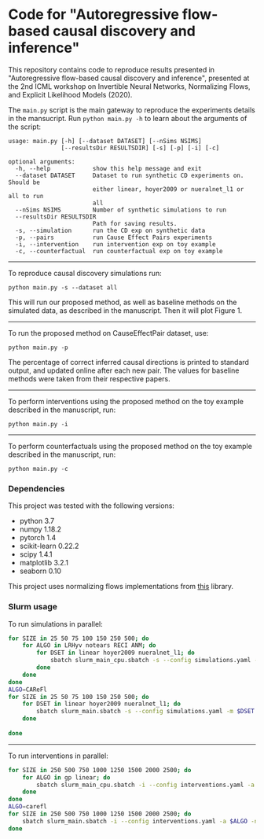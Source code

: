 # Code for "Autoregressive flow-based causal discovery and inference"


This repository contains code to reproduce results presented in "Autoregressive flow-based causal 
discovery and inference", presented at the 2nd ICML workshop on Invertible Neural Networks, 
Normalizing Flows, and Explicit Likelihood Models (2020). 

The `main.py` script is the main gateway to reproduce the experiments details in the mansucript.
Run `python main.py -h` to learn about the arguments of the script:
```
usage: main.py [-h] [--dataset DATASET] [--nSims NSIMS]
               [--resultsDir RESULTSDIR] [-s] [-p] [-i] [-c]

optional arguments:
  -h, --help            show this help message and exit
  --dataset DATASET     Dataset to run synthetic CD experiments on. Should be
                        either linear, hoyer2009 or nueralnet_l1 or all to run
                        all
  --nSims NSIMS         Number of synthetic simulations to run
  --resultsDir RESULTSDIR
                        Path for saving results.
  -s, --simulation      run the CD exp on synthetic data
  -p, --pairs           run Cause Effect Pairs experiments
  -i, --intervention    run intervention exp on toy example
  -c, --counterfactual  run counterfactual exp on toy example
```

___
To reproduce causal discovery simulations run: 
```
python main.py -s --dataset all 
```
This will run our proposed method, as well as baseline methods on the simulated data, as described in the manuscript.
Then it will plot Figure 1.

___
To run the proposed method on CauseEffectPair dataset, use:
```
python main.py -p
```
The percentage of correct inferred causal directions is printed to standard output,
and updated online after each new pair.
The values for baseline methods were taken from their respective papers.

___
To perform interventions using the proposed method on the toy example described in the manuscript, run:
```
python main.py -i
```

___
To perform counterfactuals using the proposed method on the toy example described in the manuscript, run:
```
python main.py -c
```


### Dependencies
This project was tested with the following versions:

- python 3.7
- numpy 1.18.2
- pytorch 1.4
- scikit-learn 0.22.2
- scipy 1.4.1
- matplotlib 3.2.1
- seaborn 0.10

This project uses normalizing flows implementations from [this](https://github.com/karpathy/pytorch-normalizing-flows) library. 

### Slurm usage

To run simulations in parallel:
```bash
for SIZE in 25 50 75 100 150 250 500; do
    for ALGO in LRHyv notears RECI ANM; do
        for DSET in linear hoyer2009 nueralnet_l1; do
            sbatch slurm_main_cpu.sbatch -s --config simulations.yaml -m $DSET -a $ALGO -n $SIZE
        done
    done
done
ALGO=CAReFl
for SIZE in 25 50 75 100 150 250 500; do
    for DSET in linear hoyer2009 nueralnet_l1; do
        sbatch slurm_main.sbatch -s --config simulations.yaml -m $DSET -a $ALGO -n $SIZE
    done
    
done

```
___

To run interventions in parallel:
```bash
for SIZE in 250 500 750 1000 1250 1500 2000 2500; do
    for ALGO in gp linear; do
        sbatch slurm_main_cpu.sbatch -i --config interventions.yaml -a $ALGO -n $SIZE
    done
done
ALGO=carefl
for SIZE in 250 500 750 1000 1250 1500 2000 2500; do
    sbatch slurm_main.sbatch -i --config interventions.yaml -a $ALGO -n $SIZE
done

```